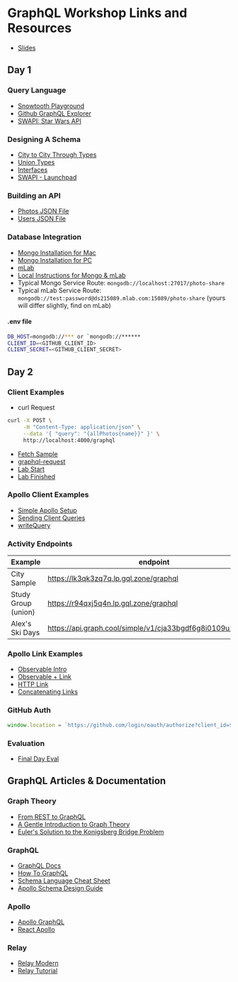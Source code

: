 GraphQL Workshop Links and Resources
==========

* [Slides](https://docs.google.com/presentation/d/1PyIctm0YPtaBleDxNkNXTEBvHSK5WNjMwzJaif2nmL4/edit?usp=sharing)

## Day 1

### Query Language
* [Snowtooth Playground](http://snowtooth.herokuapp.com/playground)
* [Github GraphQL Explorer](https://developer.github.com/v4/explorer/)
* [SWAPI: Star Wars API](http://graphql.org/swapi-graphql/)

### Designing A Schema
* [City to City Through Types](https://codesandbox.io/s/5vzn2rkzxn)
* [Union Types](https://codesandbox.io/s/rm2rx3opqm)
* [Interfaces](https://codesandbox.io/s/71x8n304r1)
* [SWAPI - Launchpad](http://bit.ly/swapi-launchpad)

### Building an API
* [Photos JSON File](https://github.com/graphqlworkshop/photo-share-api/blob/f98c31580f19db9814c04899945942b155e7b619/data/sample-photos.json)
* [Users JSON File](https://github.com/graphqlworkshop/photo-share-api/blob/f98c31580f19db9814c04899945942b155e7b619/data/sample-users.json)

### Database Integration
* [Mongo Installation for Mac](https://docs.mongodb.com/manual/tutorial/install-mongodb-on-os-x/)
* [Mongo Installation for PC](https://docs.mongodb.com/manual/tutorial/install-mongodb-on-windows/)
* [mLab](https://mlab.com/)
* [Local Instructions for Mongo & mLab](https://gist.github.com/eveporcello/98f9e37a65f05b9d0866137d80ed9653)
* Typical Mongo Service Route: `mongodb://localhost:27017/photo-share`
* Typical mLab Service Route: `mongodb://test:password@ds215089.mlab.com:15089/photo-share` (yours will differ slightly, find on mLab)

#### .env file

```sh
DB_HOST=mongodb://*** or `mongodb://******
CLIENT_ID=<GITHUB_CLIENT_ID>
CLIENT_SECRET=<GITHUB_CLIENT_SECRET>
```

## Day 2

### Client Examples
* curl Request
```sh
curl -X POST \
     -H "Content-Type: application/json" \
     --data '{ "query": "{allPhotos{name}}" }' \
     http://localhost:4000/graphql
 ```

* [Fetch Sample](https://codesandbox.io/s/wy9mq00q9w)
* [graphql-request](https://codesandbox.io/s/4qzq5z2vz0)
* [Lab Start](https://codesandbox.io/s/kmmz8om2xv)
* [Lab Finished](https://codesandbox.io/s/q8l7wp6m0w)

### Apollo Client Examples
* [Simple Apollo Setup](https://codesandbox.io/s/3q245om1q6)
* [Sending Client Queries](https://codesandbox.io/s/4xnkxmnw7w)
* [writeQuery](https://codesandbox.io/s/oo3z008kzy)

### Activity Endpoints
| Example             | endpoint                               | test                                     |
|---------------------|----------------------------------------|------------------------------------------|
| City Sample         | https://lk3qk3zq7q.lp.gql.zone/graphql | https://launchpad.graphql.com/lk3qk3zq7q |
| Study Group (union) | https://r94qxj5q4n.lp.gql.zone/graphql | https://launchpad.graphql.com/r94qxj5q4n |
| Alex's Ski Days     | https://api.graph.cool/simple/v1/cja33bgdf6g8i0109u1k4913c | https://www.graphqlbin.com |


### Apollo Link Examples
* [Observable Intro](https://codesandbox.io/s/176q4zpl4)
* [Observable + Link](https://codesandbox.io/s/ql5xqkojyj)
* [HTTP Link](https://codesandbox.io/s/koj24j5l07)
* [Concatenating Links](https://codesandbox.io/s/ql4jlz54yq)


### GitHub Auth
```js
window.location = `https://github.com/login/oauth/authorize?client_id=${clientID}&scope=user`
```

### Evaluation
* [Final Day Eval](https://docs.google.com/forms/d/e/1FAIpQLSf6Nv5lFAfiEDyUocUn7QnFdeyM7UbCvFx2jcpcM-Yz5sHiLA/viewform?usp=sf_link)


## GraphQL Articles & Documentation

### Graph Theory

* [From REST to GraphQL](https://0x2a.sh/from-rest-to-graphql-b4e95e94c26b)
* [A Gentle Introduction to Graph Theory](https://dev.to/vaidehijoshi/a-gentle-introduction-to-graph-theory)
* [Euler's Solution to the Konigsberg Bridge Problem](www.maa.org/press/periodicals/convergence/leonard-eulers-solution-to-the-konigsberg-bridge-problem)

### GraphQL

* [GraphQL Docs](http://graphql.org/)
* [How To GraphQL](https://www.howtographql.com/)
* [Schema Language Cheat Sheet](https://github.com/sogko/graphql-schema-language-cheat-sheet)
* [Apollo Schema Design Guide](https://www.apollographql.com/docs/guides/schema-design.html)

### Apollo

* [Apollo GraphQL](https://www.apollographql.com/)
* [React Apollo](https://github.com/apollographql/react-apollo)

### Relay

* [Relay Modern](https://facebook.github.io/relay/)
* [Relay Tutorial](https://facebook.github.io/relay/docs/tutorial.html)
